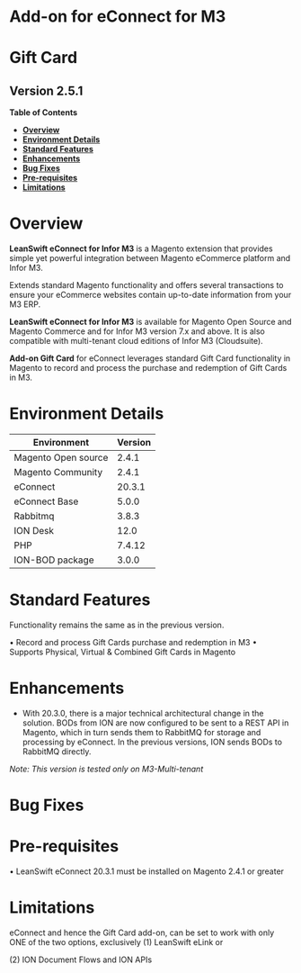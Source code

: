 # Add-on for eConnect for M3

# **Gift Card**

## **Version 2.5.1**


**Table of Contents**


- [**Overview**](#overview)
- [**Environment Details**](#environment-details)
- [**Standard Features**](#standard-features)
- [**Enhancements**](#enhancements)
- [**Bug Fixes**](#bug-fixes)
- [**Pre-requisites**](#pre-requisites)
- [**Limitations**](#limitations)

# **Overview**

 **LeanSwift eConnect for Infor M3** is a Magento extension that provides simple yet powerful integration between Magento eCommerce platform and Infor M3.

Extends standard Magento functionality and offers several transactions to ensure your eCommerce websites contain up-to-date information from your M3 ERP.

 **LeanSwift eConnect for Infor M3** is available for Magento Open Source and Magento Commerce and for Infor M3 version 7.x and above. It is also compatible with multi-tenant cloud editions of Infor M3 (Cloudsuite).

 **Add-on Gift Card** for eConnect leverages standard Gift Card functionality in Magento to record and process the purchase and redemption of Gift Cards in M3.

# **Environment Details**

| **Environment** | **Version** |
| --- | --- |
| Magento Open source | 2.4.1 |
| Magento Community | 2.4.1 |
| eConnect | 20.3.1 |
| eConnect Base | 5.0.0 |
| Rabbitmq | 3.8.3 |
| ION Desk | 12.0 |
| PHP | 7.4.12 |
| ION-BOD package | 3.0.0 |


# **Standard Features**

Functionality remains the same as in the previous version. 

•	Record and process Gift Cards purchase and redemption in M3
•	Supports Physical, Virtual & Combined Gift Cards in Magento


# **Enhancements**

- With 20.3.0, there is a major technical architectural change in the solution. BODs from ION are now configured to be sent to a REST API in Magento, which in turn     sends them to RabbitMQ for storage and processing by eConnect. In the previous versions, ION sends BODs to RabbitMQ directly.

_Note: This version is tested only on M3-Multi-tenant_

# **Bug Fixes**


# **Pre-requisites**

•	LeanSwift eConnect 20.3.1 must be installed on Magento 2.4.1 or greater

# **Limitations**

eConnect and hence the Gift Card add-on, can be set to work with only ONE of the two options, exclusively 
  (1) LeanSwift eLink or 
  
  (2) ION Document Flows and ION APIs
